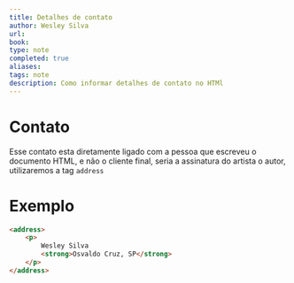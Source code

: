 ```yaml
---
title: Detalhes de contato
author: Wesley Silva
url:
book:
type: note
completed: true
aliases:
tags: note
description: Como informar detalhes de contato no HTMl 
---
```

# Contato
Esse contato esta diretamente ligado com a pessoa que escreveu o documento HTML, e não o cliente final, seria a assinatura do artista o autor, utilizaremos a tag `address`

# Exemplo
```html
<address>
	<p>
		Wesley Silva
		<strong>Osvaldo Cruz, SP</strong>
	</p>
</address>
```